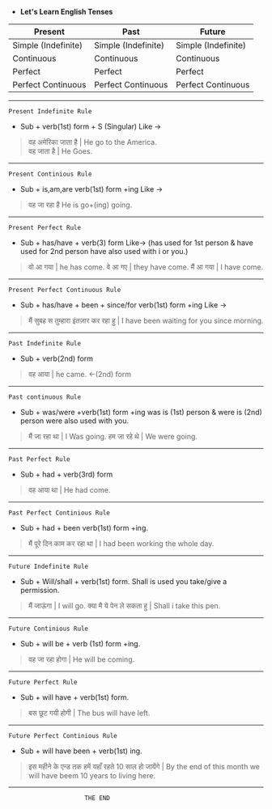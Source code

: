 * __Let's Learn English Tenses__

<!-- Table-->
| Present   | Past  | Future    |
| ---       | ---   | ---       |
| Simple (Indefinite)| Simple (Indefinite)| Simple (Indefinite)|
| Continuous| Continuous| Continuous|
| Perfect   | Perfect| Perfect    |
| Perfect Continuous| Perfect Continuous| Perfect Continuous|
---
`Present Indefinite Rule`
* Sub + verb(1st) form + S (Singular) Like ->

> वह अमेरिका जाता है |
He go to the America.<br>
वह जाता है |
He Goes.
---

`Present Continious Rule`
* Sub + is,am,are verb(1st) form +ing Like ->
> वह जा रहा है
He is go+(ing) going.
---

`Present Perfect Rule`
* Sub + has/have + verb(3) form Like->
(has used for 1st person & have used for 2nd person have also used with i or you.)


> वो आ गया |
he has come.
 वे आ गए |
 they have come.
 मैं आ गया |
 I have come.
 ---

 `Present Perfect Continuous Rule`
 * Sub + has/have + been + since/for verb(1st) form +ing Like ->


>मैं सुबह स तुम्हारा इंतज़ार कर रहा हु |
I have been waiting for you since morning.
---
`Past Indefinite Rule`
* Sub + verb(2nd) form 

>वह आया |
he came. <-(2nd) form
---

`Past continuous Rule`
* Sub + was/were +verb(1st) form +ing
was is (1st) person & were is (2nd) person were also used with you.

>मैं जा रहा था |
I Was going.
हम जा रहे थे |
We were going.
---
`Past Perfect Rule`
* Sub + had + verb(3rd) form
> वह आया था |
He had come.
---
`Past Perfect Continious Rule`
* Sub + had + been verb(1st) form +ing.

>मैं पूरे दिन काम कर रहा था |
I had been working the whole day.
---
`Future Indefinite Rule`
* Sub + Will/shall + verb(1st) form.
Shall is used you take/give a permission.

>मैं जाऊंगा |
I will go.
क्या मै ये पेन ले सकता हु |
Shall i take this pen.
---

`Future Continious Rule`
* Sub + will be + verb (1st) form +ing.

>वह जा रहा होगा |
He will be coming.
---

`Future Perfect Rule`
* Sub + will have + verb(1st) form.

>बस छूट गयी होगी |
The bus will have left.
---

`Future Perfect Continious Rule`
* Sub + will have been + verb(1st) ing.

> इस महीने के एन्ड तक हमें यहाँ रहते 10 साल हो जायेंगे |
By the end of this month we will have beem 10 years to living here.
---

                         THE END
 
